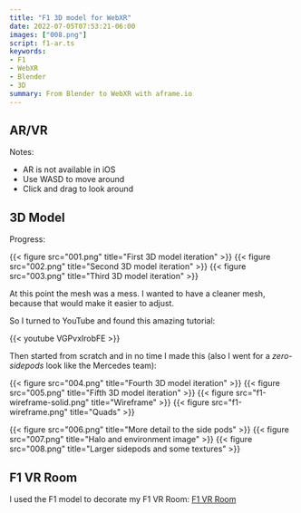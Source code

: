 ```yaml
---
title: "F1 3D model for WebXR"
date: 2022-07-05T07:53:21-06:00
images: ["008.png"]
script: f1-ar.ts
keywords:
- F1
- WebXR
- Blender
- 3D
summary: From Blender to WebXR with aframe.io
---
```


## AR/VR

Notes:

- AR is not available in iOS
- Use WASD to move around
- Click and drag to look around

<div id="ar-container"></div>

## 3D Model

Progress:

{{< figure src="001.png" title="First 3D model iteration" >}}
{{< figure src="002.png" title="Second 3D model iteration" >}}
{{< figure src="003.png" title="Third 3D model iteration" >}}

At this point the mesh was a mess. I wanted to have a cleaner mesh, because that would make it easier to adjust.

So I turned to YouTube and found this amazing tutorial:

{{< youtube VGPvxIrobFE >}}

Then started from scratch and in no time I made this (also I went for a *zero-sidepods* look like the Mercedes team):

{{< figure src="004.png" title="Fourth 3D model iteration" >}}
{{< figure src="005.png" title="Fifth 3D model iteration" >}}
{{< figure src="f1-wireframe-solid.png" title="Wireframe" >}}
{{< figure src="f1-wireframe.png" title="Quads" >}}

{{< figure src="006.png" title="More detail to the side pods" >}}
{{< figure src="007.png" title="Halo and environment image" >}}
{{< figure src="008.png" title="Larger sidepods and some textures" >}}

## F1 VR Room

I used the F1 model to decorate my F1 VR Room: [F1 VR Room](/f1)
